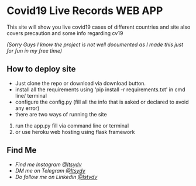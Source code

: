 # Covid19 Live Records WEB APP
This site will show you live covid19 cases of different countries and site also covers precaution and some info regarding cv19

*(Sorry Guys I know the project is not well documented as I made this just for fun in my free time)*

## How to deploy site
- Just clone the repo or download via download button.
- install all the requirements using 'pip install -r requirements.txt' in cmd line/ terminal
- configure the config.py (fill all the info that is asked or declared to avoid any error)
- there are two ways of running the site
 1. run the app.py fill via command line or terminal
 2. or use heroku web hosting using flask framework

## Find Me
- *Find me Instagram [@Itsydv](https://www.instagram.com/itsydv)*
- *DM me on Telegram [@Itsydv](https://www.t.me/itsydv)*
- *Do follow me on Linkedin [@Istydv](https://www.linkedin.com/in/istydv)*
